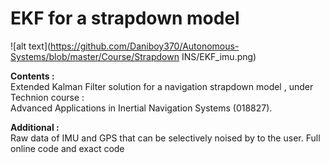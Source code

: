 # EKF for a strapdown model

![alt text](https://github.com/Daniboy370/Autonomous-Systems/blob/master/Course/Strapdown INS/EKF_imu.png)

**Contents :** \
Extended Kalman Filter solution for a navigation strapdown model ,
under Technion course : \
Advanced Applications in Inertial Navigation Systems (018827).


**Additional :** \
Raw data of IMU and GPS that can be selectively noised by to the user.
Full online code and exact code
